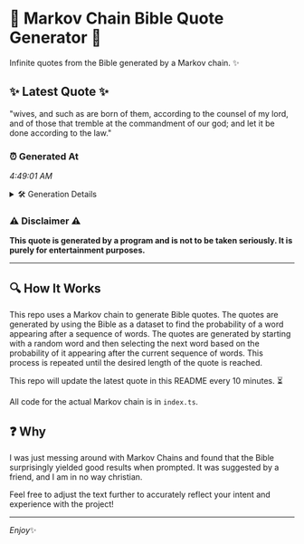 # 📖 Markov Chain Bible Quote Generator 📖

Infinite quotes from the Bible generated by a Markov chain. ✨

## ✨ Latest Quote ✨
"wives, and such as are born of them, according to the counsel of my lord, and of those that tremble at the commandment of our god; and let it be done according to the law."

### ⏰ Generated At
*4:49:01 AM*

<details>
    <summary>🛠️ Generation Details</summary>
    <p>
        <strong>🌱 Seed:</strong> wives,<br>
        <strong>🔄 Iterations:</strong> 34<br>
        <strong>📜 Context History:</strong><br>[ wives, ]: and<br>[ wives,, and ]: such<br>[ wives,, and, such ]: as<br>[ wives,, and, such, as ]: are<br>[ wives,, and, such, as, are ]: born<br>[ wives,, and, such, as, are, born ]: of<br>[ and, such, as, are, born, of ]: them,<br>[ such, as, are, born, of, them, ]: according<br>[ as, are, born, of, them,, according ]: to<br>[ are, born, of, them,, according, to ]: the<br>[ born, of, them,, according, to, the ]: counsel<br>[ of, them,, according, to, the, counsel ]: of<br>[ them,, according, to, the, counsel, of ]: my<br>[ according, to, the, counsel, of, my ]: lord,<br>[ to, the, counsel, of, my, lord, ]: and<br>[ the, counsel, of, my, lord,, and ]: of<br>[ counsel, of, my, lord,, and, of ]: those<br>[ of, my, lord,, and, of, those ]: that<br>[ my, lord,, and, of, those, that ]: tremble<br>[ lord,, and, of, those, that, tremble ]: at<br>[ and, of, those, that, tremble, at ]: the<br>[ of, those, that, tremble, at, the ]: commandment<br>[ those, that, tremble, at, the, commandment ]: of<br>[ that, tremble, at, the, commandment, of ]: our<br>[ tremble, at, the, commandment, of, our ]: god;<br>[ at, the, commandment, of, our, god; ]: and<br>[ the, commandment, of, our, god;, and ]: let<br>[ commandment, of, our, god;, and, let ]: it<br>[ of, our, god;, and, let, it ]: be<br>[ our, god;, and, let, it, be ]: done<br>[ god;, and, let, it, be, done ]: according<br>[ and, let, it, be, done, according ]: to<br>[ let, it, be, done, according, to ]: the<br>[ it, be, done, according, to, the ]: law.<br>
    </p>
</details>

### ⚠️ Disclaimer ⚠️
**This quote is generated by a program and is not to be taken seriously. It is purely for entertainment purposes.**

---

## 🔍 How It Works

This repo uses a Markov chain to generate Bible quotes. The quotes are generated by using the Bible as a dataset to find the probability of a word appearing after a sequence of words. The quotes are generated by starting with a random word and then selecting the next word based on the probability of it appearing after the current sequence of words. This process is repeated until the desired length of the quote is reached.

This repo will update the latest quote in this README every 10 minutes. ⏳

All code for the actual Markov chain is in `index.ts`.

## ❓ Why

I was just messing around with Markov Chains and found that the Bible surprisingly yielded good results when prompted. 
It was suggested by a friend, and I am in no way christian.

Feel free to adjust the text further to accurately reflect your intent and experience with the project!

---

*Enjoy*✨
